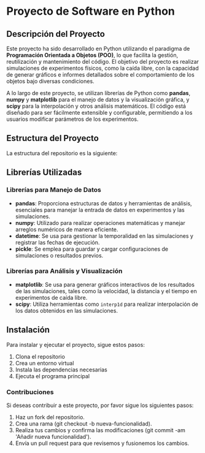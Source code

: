 # Proyecto de Software en Python

## Descripción del Proyecto

Este proyecto ha sido desarrollado en Python utilizando el paradigma de **Programación Orientada a Objetos (POO)**, lo que facilita la gestión, reutilización y mantenimiento del código. El objetivo del proyecto es realizar simulaciones de experimentos físicos, como la caída libre, con la capacidad de generar gráficos e informes detallados sobre el comportamiento de los objetos bajo diversas condiciones.

A lo largo de este proyecto, se utilizan librerías de Python como **pandas**, **numpy** y **matplotlib** para el manejo de datos y la visualización gráfica, y **scipy** para la interpolación y otros análisis matemáticos. El código está diseñado para ser fácilmente extensible y configurable, permitiendo a los usuarios modificar parámetros de los experimentos.

## Estructura del Proyecto

La estructura del repositorio es la siguiente:


## Librerías Utilizadas

### Librerías para Manejo de Datos
- **pandas**: Proporciona estructuras de datos y herramientas de análisis, esenciales para manejar la entrada de datos en experimentos y las simulaciones.
- **numpy**: Utilizado para realizar operaciones matemáticas y manejar arreglos numéricos de manera eficiente.
- **datetime**: Se usa para gestionar la temporalidad en las simulaciones y registrar las fechas de ejecución.
- **pickle**: Se emplea para guardar y cargar configuraciones de simulaciones o resultados previos.

### Librerías para Análisis y Visualización
- **matplotlib**: Se usa para generar gráficos interactivos de los resultados de las simulaciones, tales como la velocidad, la distancia y el tiempo en experimentos de caída libre.
- **scipy**: Utiliza herramientas como `interp1d` para realizar interpolación de los datos obtenidos en las simulaciones.

## Instalación

Para instalar y ejecutar el proyecto, sigue estos pasos:

1. Clona el repositorio
2. Crea un entorno virtual
3. Instala las dependencias necesarias
4. Ejecuta el programa principal



### Contribuciones

  Si deseas contribuir a este proyecto, por favor sigue los siguientes pasos:

 1. Haz un fork del repositorio.
 2. Crea una rama (git checkout -b nueva-funcionalidad).
 3. Realiza tus cambios y confirma las modificaciones (git commit -am 'Añadir nueva funcionalidad').
 4. Envía un pull request para que revisemos y fusionemos los cambios.
